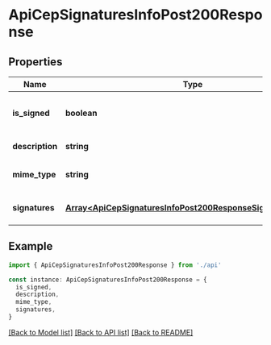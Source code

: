 # ApiCepSignaturesInfoPost200Response

## Properties

| Name            | Type                                                                                                                         | Description                            | Notes                             |
| --------------- | ---------------------------------------------------------------------------------------------------------------------------- | -------------------------------------- | --------------------------------- |
| **is_signed**   | **boolean**                                                                                                                  | Výsledok zistenie prítomnosti podpisu. | [default to undefined]            |
| **description** | **string**                                                                                                                   | Popis výsledku.                        | [default to undefined]            |
| **mime_type**   | **string**                                                                                                                   | MimeType podpisovej obálky.            | [optional] [default to undefined] |
| **signatures**  | [**Array&lt;ApiCepSignaturesInfoPost200ResponseSignaturesInner&gt;**](ApiCepSignaturesInfoPost200ResponseSignaturesInner.md) |                                        | [optional] [default to undefined] |

## Example

```typescript
import { ApiCepSignaturesInfoPost200Response } from './api'

const instance: ApiCepSignaturesInfoPost200Response = {
  is_signed,
  description,
  mime_type,
  signatures,
}
```

[[Back to Model list]](../README.md#documentation-for-models) [[Back to API list]](../README.md#documentation-for-api-endpoints) [[Back to README]](../README.md)
